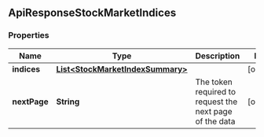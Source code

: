 
## ApiResponseStockMarketIndices

### Properties
Name | Type | Description | Notes
------------ | ------------- | ------------- | -------------
**indices** | [**List&lt;StockMarketIndexSummary&gt;**](StockMarketIndexSummary.md) |  |  [optional]
**nextPage** | **String** | The token required to request the next page of the data |  [optional]



